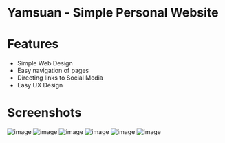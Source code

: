 # Yamsuan - Simple Personal Website

# Features 
* Simple Web Design
* Easy navigation of pages
* Directing links to Social Media
* Easy UX Design

# Screenshots
![image](https://github.com/coleenroxas16/gabriel-.-../assets/168961085/f089f117-9e68-4682-869e-c2ae8e2d012f)
![image](https://github.com/coleenroxas16/gabriel-.-../assets/168961085/9e9e548e-b7aa-49a6-ba92-4955a4a73414)
![image](https://github.com/coleenroxas16/gabriel-.-../assets/168961085/441b65af-6312-403e-9d40-5463b4291300)
![image](https://github.com/coleenroxas16/gabriel-.-../assets/168961085/ef47c280-f6c0-4e87-bf55-a13d3a179c5a)
![image](https://github.com/coleenroxas16/gabriel-.-../assets/168961085/4ec1845d-d595-4bbb-b1f3-a1c39b2e8ac6)
![image](https://github.com/coleenroxas16/gabriel-.-../assets/168961085/e91be27b-76ed-47aa-ab06-57ee860426ef)



